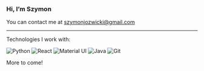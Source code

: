 
### Hi, I’m Szymon
You can contact me at [szymonjozwicki@gmail.com](mailto:szymonjozwicki@gmail.com)

*********************************
Technologies I work with:

![Python](https://img.shields.io/badge/Python-314354?style=for-the-badge&logo=python&logoColor=white)
![React](https://img.shields.io/badge/React-361DAF?style=for-the-badge&logo=react&logoColor=361DAFB)
![Material UI](https://img.shields.io/badge/Material_UI-blue?style=for-the-badge&logo=materialui&logoColor=white)
![Java](https://img.shields.io/badge/Java-a6370f?style=for-the-badge&logo=java&logoColor=white)
![Git](https://img.shields.io/badge/Git-darkgreen?style=for-the-badge&logo=git&logoColor=orange)

More to come!
